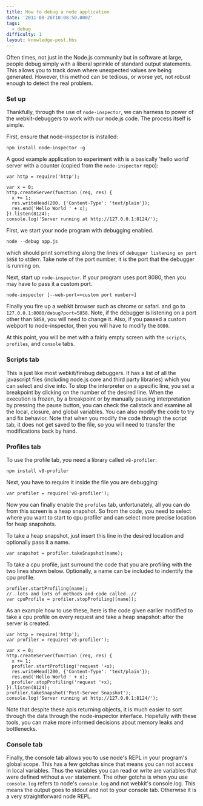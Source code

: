 ```yaml
---
title: How to debug a node application
date: '2011-08-26T10:08:50.000Z'
tags:
  - debug
difficulty: 1
layout: knowledge-post.hbs
---
```


Often times, not just in the Node.js community but in software at large, people debug simply with a liberal sprinkle of standard output statements. This allows you to track down where unexpected values are being generated. However, this method can be tedious, or worse yet, not robust enough to detect the real problem.


### Set up

Thankfully, through the use of `node-inspector`, we can harness to power of the webkit-debuggers to work with our node.js code. The process itself is simple.

First, ensure that node-inspector is installed:

    npm install node-inspector -g

A good example application to experiment with is a basically 'hello world' server with a counter (copied from the `node-inspector` repo):

    var http = require('http');

    var x = 0;
    http.createServer(function (req, res) {
      x += 1;
      res.writeHead(200, {'Content-Type': 'text/plain'});
      res.end('Hello World ' + x);
    }).listen(8124);
    console.log('Server running at http://127.0.0.1:8124/');

First, we start your node program with debugging enabled.

    node --debug app.js

which should print something along the lines of `debugger listening on port 5858` to stderr. Take note of the port number, it is the port that the debugger is running on.

Next, start up `node-inspector`. If your program uses port 8080, then you may have to pass it a custom port.

    node-inspector [--web-port=<custom port number>]

Finally you fire up a webkit browser such as chrome or safari. and go to `127.0.0.1:8080/debug?port=5858`. Note, if the debugger is listening on a port other than `5858`, you will need to change it. Also, if you passed a custom webport to node-inspector, then you will have to modify the `8080`.

At this point, you will be met with a fairly empty screen with the `scripts`, `profiles`, and `console` tabs.

### Scripts tab

This is just like most webkit/firebug debuggers. It has a list of all the javascript files (including node.js core and third party libraries) which you can select and dive into. To stop the interpreter on a specific line, you set a breakpoint by clicking on the number of the desired line. When the execution is frozen, by a breakpoint or by manually pausing interpretation by pressing the pause button, you can check the callstack and examine all the local, closure, and global variables. You can also modify the code to try and fix behavior. Note that when you modify the code through the script tab, it does not get saved to the file, so you will need to transfer the modifications back by hand.

### Profiles tab

To use the profile tab, you need a library called `v8-profiler`:

    npm install v8-profiler

Next, you have to require it inside the file you are debugging:

    var profiler = require('v8-profiler');

Now you can finally enable the `profiles` tab, unfortunately, all you can do from this screen is a heap snapshot. So from the code, you need to select where you want to start to cpu profiler and can select more precise location for heap snapshots.

To take a heap snapshot, just insert this line in the desired location and optionally pass it a name.

    var snapshot = profiler.takeSnapshot(name);

To take a cpu profile, just surround the code that you are profiling with the two lines shown below.  Optionally, a name can be included to indentify the cpu profile.

    profiler.startProfiling(name);
    //..lots and lots of methods and code called..//
    var cpuProfile = profiler.stopProfiling([name]);

As an example how to use these, here is the code given earlier modified to take a cpu profile on every request and take a heap snapshot: after the server is created.

    var http = require('http');
    var profiler = require('v8-profiler');

    var x = 0;
    http.createServer(function (req, res) {
      x += 1;
      profiler.startProfiling('request '+x);
      res.writeHead(200, {'Content-Type': 'text/plain'});
      res.end('Hello World ' + x);
      profiler.stopProfiling('request '+x);
    }).listen(8124);
    profiler.takeSnapshot('Post-Server Snapshot');
    console.log('Server running at http://127.0.0.1:8124/');

Note that despite these apis returning objects, it is much easier to sort through the data through the node-inspector interface. Hopefully with these tools, you can make more informed decisions about memory leaks and bottlenecks.

### Console tab

Finally, the console tab allows you to use node's REPL in your program's global scope. This has a few gotchas since that means you can not access in local variables. Thus the variables you can read or write are variables that were defined without a `var` statement. The other gotcha is when you use `console.log` refers to node's `console.log` and not webkit's console.log. This means the output goes to stdout and not to your console tab. Otherwise it is a very straightforward node REPL.
